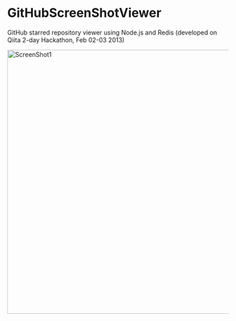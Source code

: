 GitHubScreenShotViewer
======================

GitHub starred repository viewer using Node.js and Redis (developed on Qiita 2-day Hackathon, Feb 02-03 2013)

<img src="https://raw.github.com/inamiy/GitHubScreenShotViewer/master/screenshot.png" alt="ScreenShot1" width="600px" style="width:600px;" />
